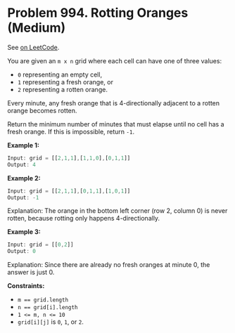 Problem 994. Rotting Oranges (Medium)
=====================================

See [on LeetCode](https://leetcode.com/problems/rotting-oranges/).

You are given an `m x n` grid where each cell can have one of three values:

* `0` representing an empty cell,
* `1` representing a fresh orange, or
* `2` representing a rotten orange.

Every minute, any fresh orange that is 4-directionally adjacent to a rotten orange becomes rotten.

Return the minimum number of minutes that must elapse until no cell has a fresh orange. If this is impossible, return `-1`.

**Example 1:**

```Rust
Input: grid = [[2,1,1],[1,1,0],[0,1,1]]
Output: 4
```

**Example 2:**

```Rust
Input: grid = [[2,1,1],[0,1,1],[1,0,1]]
Output: -1
```

Explanation: The orange in the bottom left corner (row 2, column 0) is never rotten, because rotting only happens 4-directionally.

**Example 3:**

```Rust
Input: grid = [[0,2]]
Output: 0
```

Explanation: Since there are already no fresh oranges at minute 0, the answer is just 0.

**Constraints:**

* `m == grid.length`
* `n == grid[i].length`
* `1 <= m, n <= 10`
* `grid[i][j]` is `0`, `1`, or `2`.
